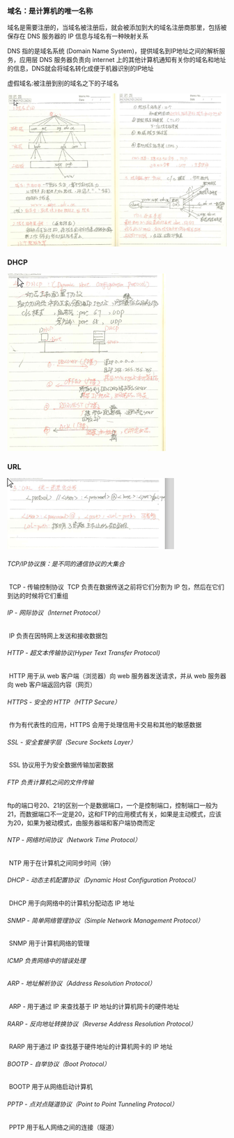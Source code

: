 ### 域名：是计算机的唯一名称

   域名是需要注册的，当域名被注册后，就会被添加到大的域名注册商那里，包括被保存在 DNS 服务器的 IP 信息与域名有一种映射关系

DNS 指的是域名系统 (Domain Name System)，提供域名到IP地址之间的解析服务，应用层
DNS 服务器负责向 internet 上的其他计算机通知有关你的域名和地址的信息，DNS就会将域名转化成便于机器识别的IP地址

虚假域名:被注册到别的域名之下的子域名

![DNS.png](https://github.com/likang315/Web-Developing/blob/master/Web%20%E7%9F%A5%E8%AF%86%E4%BD%93%E7%B3%BB/2%EF%BC%9A%E8%AE%A1%E7%AE%97%E6%9C%BA%E7%BD%91%E7%BB%9C/8%EF%BC%9A%E5%BA%94%E7%94%A8%E5%B1%82/DNS.png?raw=true)



### DHCP

![DHCP.png](https://github.com/likang315/Web-Developing/blob/master/Web%20%E7%9F%A5%E8%AF%86%E4%BD%93%E7%B3%BB/2%EF%BC%9A%E8%AE%A1%E7%AE%97%E6%9C%BA%E7%BD%91%E7%BB%9C/5%EF%BC%9A%E4%BC%A0%E8%BE%93%E5%B1%82/DHCP.png?raw=true)

### URL

![URL.png](https://github.com/likang315/Web-Developing/blob/master/Web%20%E7%9F%A5%E8%AF%86%E4%BD%93%E7%B3%BB/2%EF%BC%9A%E8%AE%A1%E7%AE%97%E6%9C%BA%E7%BD%91%E7%BB%9C/8%EF%BC%9A%E5%BA%94%E7%94%A8%E5%B1%82/URL.png?raw=true)

###### TCP/IP协议族：是不同的通信协议的大集合

​	TCP - 传输控制协议
​	TCP 负责在数据传送之前将它们分割为 IP 包，然后在它们到达的时候将它们重组

###### IP - 网际协议（Internet Protocol）

​       IP 负责在因特网上发送和接收数据包

###### HTTP - 超文本传输协议(Hyper Text Transfer Protocol)

​       HTTP 用于从 web 客户端（浏览器）向 web 服务器发送请求，并从 web 服务器向 web 客户端返回内容（网页）

###### HTTPS - 安全的 HTTP（HTTP Secure）

​       作为有代表性的应用，HTTPS 会用于处理信用卡交易和其他的敏感数据

###### SSL - 安全套接字层（Secure Sockets Layer）

​       SSL 协议用于为安全数据传输加密数据

###### FTP 负责计算机之间的文件传输

​	ftp的端口号20、21的区别一个是数据端口，一个是控制端口，控制端口一般为21，而数据端口不一定是20，这和FTP的应用模式有关，如果是主动模式，应该为20，如果为被动模式，由服务器端和客户端协商而定

###### NTP - 网络时间协议（Network Time Protocol）

​       NTP 用于在计算机之间同步时间（钟）

###### DHCP - 动态主机配置协议（Dynamic Host Configuration Protocol）

​       DHCP 用于向网络中的计算机分配动态 IP 地址

###### SNMP - 简单网络管理协议（Simple Network Management Protocol）

​       SNMP 用于计算机网络的管理

###### ICMP 负责网络中的错误处理

###### ARP - 地址解析协议（Address Resolution Protocol）

​       ARP - 用于通过 IP 来查找基于 IP 地址的计算机网卡的硬件地址

###### RARP - 反向地址转换协议（Reverse Address Resolution Protocol）

​       RARP 用于通过 IP 查找基于硬件地址的计算机网卡的 IP 地址

###### BOOTP - 自举协议（Boot Protocol）

​       BOOTP 用于从网络启动计算机

###### PPTP - 点对点隧道协议（Point to Point Tunneling Protocol）

​       PPTP 用于私人网络之间的连接（隧道）









